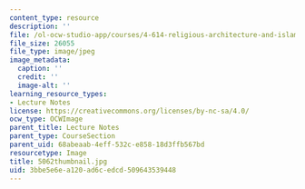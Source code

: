 ```yaml
---
content_type: resource
description: ''
file: /ol-ocw-studio-app/courses/4-614-religious-architecture-and-islamic-cultures-fall-2002/3bbe5e6ea120ad6cedcd509643539448_5062thumbnail.jpg
file_size: 26055
file_type: image/jpeg
image_metadata:
  caption: ''
  credit: ''
  image-alt: ''
learning_resource_types:
- Lecture Notes
license: https://creativecommons.org/licenses/by-nc-sa/4.0/
ocw_type: OCWImage
parent_title: Lecture Notes
parent_type: CourseSection
parent_uid: 68abeaab-4eff-532c-e858-18d3ffb567bd
resourcetype: Image
title: 5062thumbnail.jpg
uid: 3bbe5e6e-a120-ad6c-edcd-509643539448
---
```

